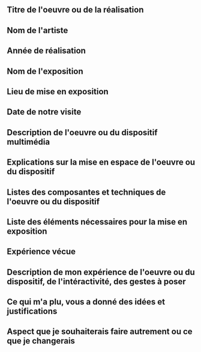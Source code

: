 ## Titre de l'oeuvre ou de la réalisation

## Nom de l'artiste

## Année de réalisation

## Nom de l'exposition

## Lieu de mise en exposition

## Date de notre visite

## Description de l'oeuvre ou du dispositif multimédia

## Explications sur la mise en espace de l'oeuvre ou du dispositif

## Listes des composantes et techniques de l'oeuvre ou du dispositif

## Liste des éléments nécessaires pour la mise en exposition

## Expérience vécue

## Description de mon expérience de l'oeuvre ou du dispositif, de l'intéractivité, des gestes à poser

## Ce qui m'a plu, vous a donné des idées et justifications

## Aspect que je souhaiterais faire autrement ou ce que je changerais


